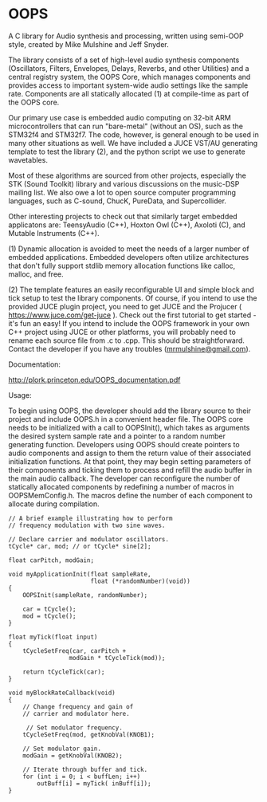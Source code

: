 # OOPS
A C library for Audio synthesis and processing, written using semi-OOP style, created by Mike Mulshine and Jeff Snyder. 

The library consists of a set of high-level audio synthesis components (Oscillators, Filters, Envelopes, Delays, Reverbs, and other Utilities) and a central registry system, the OOPS Core, which manages components and provides access to important system-wide audio settings like the sample rate. Components are all statically allocated (1) at compile-time as part of the OOPS core. 

Our primary use case is embedded audio computing on 32-bit ARM microcontrollers that can run "bare-metal" (without an OS), such as the STM32f4 and STM32f7. The code, however, is general enough to be used in many other situations as well. We have included a JUCE VST/AU generating template to test the library (2), and the python script we use to generate wavetables. 

Most of these algorithms are sourced from other projects, especially the STK (Sound Toolkit) library and various discussions on the music-DSP mailing list. We also owe a lot to open source computer programming languages, such as C-sound, ChucK, PureData, and Supercollider. 

Other interesting projects to check out that similarly target embedded applicatons are: TeensyAudio (C++), Hoxton Owl (C++), Axoloti (C), and Mutable Instruments (C++). 

(1) Dynamic allocation is avoided to meet the needs of a larger number of embedded applications. Embedded developers often utilize architectures that don't fully support stdlib memory allocation functions like calloc, malloc, and free.

(2) The template features an easily reconfigurable UI and simple block and tick setup to test the library components. Of course, if you intend to use the provided JUCE plugin project, you need to get JUCE and the Projucer ( https://www.juce.com/get-juce ). Check out the first tutorial to get started - it's fun an easy! If you intend to include the OOPS framework in your own C++ project using JUCE or other platforms, you will probably need to rename each source file from .c to .cpp. This should be straightforward. Contact the developer if you have any troubles (mrmulshine@gmail.com).

Documentation: 

http://plork.princeton.edu/OOPS_documentation.pdf

Usage:

To begin using OOPS, the developer should add the library source to their project and include OOPS.h in a convenient header  file.   The  OOPS  core  needs  to  be  initialized  with a  call  to  OOPSInit(),  which  takes  as  arguments  the  desired system sample rate and a pointer to a random number generating function.  Developers using OOPS should create pointers to audio components and assign to them the return value  of  their  associated  initialization  functions.   At  that point, they may begin setting parameters of their components and ticking them to process and refill the audio buffer in the main audio callback. The developer can reconfigure the number of statically allocated components by redefining a number of macros in OOPSMemConfig.h. The macros define the number of each component to allocate during compilation. 

    // A brief example illustrating how to perform
    // frequency modulation with two sine waves.
    
    // Declare carrier and modulator oscillators. 
    tCycle* car, mod; // or tCycle* sine[2]; 
    
    float carPitch, modGain; 
    
    void myApplicationInit(float sampleRate, 
                           float (*randomNumber)(void))
    {
        OOPSInit(sampleRate, randomNumber);
        
        car = tCycle();
        mod = tCycle();
    }
    
    float myTick(float input)
    {
        tCycleSetFreq(car, carPitch + 
                     modGain * tCycleTick(mod));
        
        return tCycleTick(car);
    }
    
    void myBlockRateCallback(void)
    {
        // Change frequency and gain of 
        // carrier and modulator here.

         // Set modulator frequency.
        tCycleSetFreq(mod, getKnobVal(KNOB1);
        
        // Set modulator gain.
        modGain = getKnobVal(KNOB2);
        
        // Iterate through buffer and tick.
        for (int i = 0; i < buffLen; i++)
            outBuff[i] = myTick( inBuff[i]);
    }




